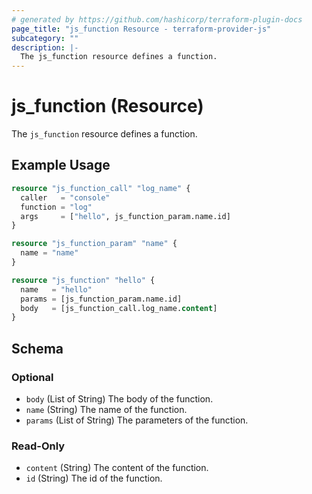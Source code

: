 ```yaml
---
# generated by https://github.com/hashicorp/terraform-plugin-docs
page_title: "js_function Resource - terraform-provider-js"
subcategory: ""
description: |-
  The js_function resource defines a function.
---
```


# js_function (Resource)

The `js_function` resource defines a function.

## Example Usage

```terraform
resource "js_function_call" "log_name" {
  caller   = "console"
  function = "log"
  args     = ["hello", js_function_param.name.id]
}

resource "js_function_param" "name" {
  name = "name"
}

resource "js_function" "hello" {
  name   = "hello"
  params = [js_function_param.name.id]
  body   = [js_function_call.log_name.content]
}
```

<!-- schema generated by tfplugindocs -->
## Schema

### Optional

- `body` (List of String) The body of the function.
- `name` (String) The name of the function.
- `params` (List of String) The parameters of the function.

### Read-Only

- `content` (String) The content of the function.
- `id` (String) The id of the function.
